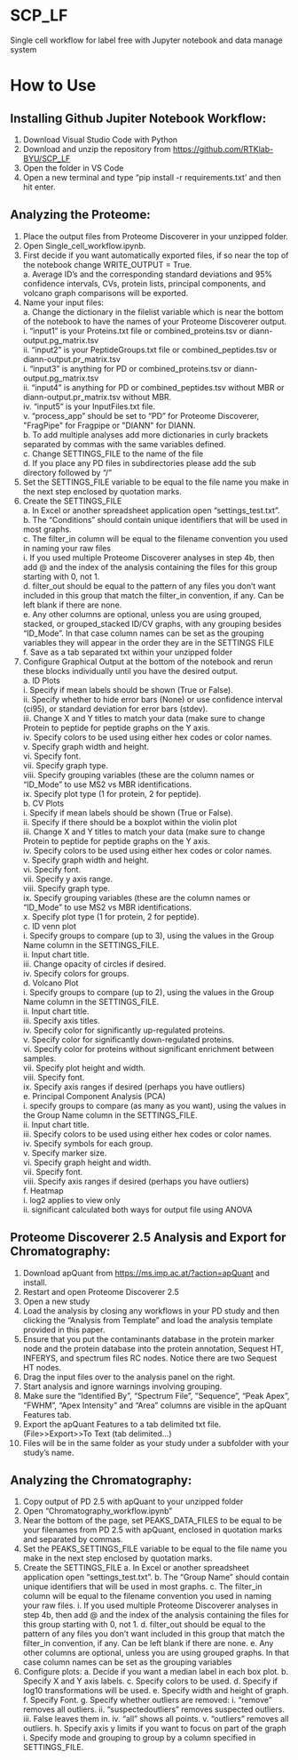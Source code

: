 # SCP_LF
Single cell workflow for label free with Jupyter notebook and data manage system

# How to Use
## Installing Github Jupiter Notebook Workflow:  
1.	Download Visual Studio Code with Python  
2.	Download and unzip the repository from https://github.com/RTKlab-BYU/SCP_LF  
3.	Open the folder in VS Code  
4.	Open a new terminal and type “pip install -r requirements.txt’ and then hit enter.  
## Analyzing the Proteome:  
1.	Place the output files from Proteome Discoverer in your unzipped folder.  
2.	Open Single_cell_workflow.ipynb.  
3.	First decide if you want automatically exported files, if so near the top of the notebook change WRITE_OUTPUT = True.  
a.	Average ID’s and the corresponding standard deviations and 95% confidence intervals, CVs, protein lists, principal components, and volcano graph comparisons will be exported.  
4.	Name your input files:  
a.	Change the dictionary in the filelist variable which is near the bottom of the notebook to have the names of your Proteome Discoverer output.  
i.	“input1” is your Proteins.txt file or combined_proteins.tsv or diann-output.pg_matrix.tsv  
ii.	“input2” is your PeptideGroups.txt file or combined_peptides.tsv or diann-output.pr_matrix.tsv  
i.	“input3” is anything for PD or combined_proteins.tsv or diann-output.pg_matrix.tsv  
ii.	“input4” is anything for PD or combined_peptides.tsv without MBR or diann-output.pr_matrix.tsv without MBR.  
iv.	“input5” is your InputFiles.txt file.  
v.	“process_app” should be set to “PD” for Proteome Discoverer, "FragPipe" for Fragpipe or "DIANN" for DIANN.  
b.	To add multiple analyses add more dictionaries in curly brackets separated by commas with the same variables defined.  
c.	Change SETTINGS_FILE to the name of the file   
d.	If you place any PD files in subdirectories please add the sub directory followed by “/”  
5.	Set the SETTINGS_FILE variable to be equal to the file name you make in the next step enclosed by quotation marks.  
6.	Create the SETTINGS_FILE  
   a.	In Excel or another spreadsheet application open “settings_test.txt”.  
   b.	The “Conditions” should contain unique identifiers that will be used in most graphs.  
   c.	The filter_in column will be equal to the filename convention you used in naming your raw files    
   i.	If you used multiple Proteome Discoverer analyses in step 4b, then add @ and the index of the analysis containing the files for this group starting with 0, not 1.    
   d.	filter_out should be equal to the pattern of any files you don’t want included in this group that match the filter_in convention, if any. Can be left blank if there are none.    
   e.	Any other columns are optional, unless you are using grouped, stacked, or grouped_stacked ID/CV graphs, with any grouping besides “ID_Mode”. In that case column names can be set as the grouping variables they will appear in the order they are in the SETTINGS FILE  
   f.	Save as a tab separated txt within your unzipped folder    
8.	Configure Graphical Output at the bottom of the notebook and rerun these blocks individually until you have the desired output.  
   a.	ID Plots  
        i.	Specify if mean labels should be shown (True or False).  
        ii.	Specify whether to hide error bars (None) or use confidence interval (ci95), or standard deviation for error bars (stdev).  
        iii.	Change X and Y titles to match your data (make sure to change Protein to peptide for peptide graphs on the Y axis.  
        iv.	Specify colors to be used using either hex codes or color names.  
        v.	Specify graph width and height.  
        vi.	Specify font.  
        vii.	Specify graph type.  
        viii.	Specify grouping variables (these are the column names or “ID_Mode” to use MS2 vs MBR identifications.  
        ix.	Specify plot type (1 for protein, 2 for peptide).  
   b.	CV Plots  
        i.	Specify if mean labels should be shown (True or False).  
        ii.	Specify if there should be a boxplot within the violin plot  
        iii.	Change X and Y titles to match your data (make sure to change Protein to peptide for peptide graphs on the Y axis.  
        iv.	Specify colors to be used using either hex codes or color names.  
        v.	Specify graph width and height.  
        vi.	Specify font.  
        vii.	Specify y axis range.  
        viii.	Specify graph type.  
        ix.	Specify grouping variables (these are the column names or “ID_Mode” to use MS2 vs MBR identifications.  
        x.	Specify plot type (1 for protein, 2 for peptide).  
   c.	ID venn plot  
        i.	Specify groups to compare (up to 3), using the values in the Group Name column in the SETTINGS_FILE.  
        ii.	Input chart title.  
        iii.	Change opacity of circles if desired.  
        iv.	Specify colors for groups.  
   d.	Volcano Plot  
        i.	Specify groups to compare (up to 2), using the values in the Group Name column in the SETTINGS_FILE.  
        ii.	Input chart title.  
        iii.	Specify axis titles.  
        iv.	Specify color for significantly up-regulated proteins.  
        v.	Specify color for significantly down-regulated proteins.  
        vi.	Specify color for proteins without significant enrichment between samples.  
        vii.	Specify plot height and width.  
        viii.	Specify font.  
        ix.	Specify axis ranges if desired (perhaps you have outliers)  
   e.	Principal Component Analysis (PCA)  
        i.	 specify groups to compare (as many as you want), using the values in the Group Name column in the SETTINGS_FILE.  
        ii.	Input chart title.  
        iii.	Specify colors to be used using either hex codes or color names.  
        iv.	Specify symbols for each group.  
        v.	Specify marker size.  
        vi.	Specify graph height and width.  
        vii.	Specify font.  
        viii.	Specify axis ranges if desired (perhaps you have outliers)  
   f. Heatmap  
        i. log2 applies to view only  
    	  ii. significant calculated both ways for output file using ANOVA  
## Proteome Discoverer 2.5 Analysis and Export for Chromatography:
1.	Download apQuant from https://ms.imp.ac.at/?action=apQuant and install.
2.	Restart and open Proteome Discoverer 2.5 
3.	Open a new study
4.	Load the analysis by closing any workflows in your PD study and then clicking the “Analysis from Template” and load the analysis template provided in this paper.
5.	Ensure that you put the contaminants database in the protein marker node and the protein database into the protein annotation, Sequest HT, INFERYS, and spectrum files RC nodes. Notice there are two Sequest HT nodes.
6.	Drag the input files over to the analysis panel on the right.
7.	Start analysis and ignore warnings involving grouping.
8.	Make sure the “Identified By”, “Spectrum File”, ”Sequence”, “Peak Apex”, “FWHM”, “Apex Intensity” and “Area” columns are visible in the apQuant Features tab.
9.	Export the apQuant Features to a tab delimited txt file. (File>>Export>>To Text (tab delimited…)
10.	Files will be in the same folder as your study under a subfolder with your study’s name.
## Analyzing the Chromatography:
1.	Copy output of PD 2.5 with apQuant to your unzipped folder
2.	Open “Chromatography_workflow.ipynb”
3.	Near the bottom of the page, set PEAKS_DATA_FILES to be equal to be your filenames from PD 2.5 with apQuant, enclosed in quotation marks and separated by commas.
4.	Set the PEAKS_SETTINGS_FILE variable to be equal to the file name you make in the next step enclosed by quotation marks.
5.	Create the SETTINGS_FILE
a.	In Excel or another spreadsheet application open “settings_test.txt”.
b.	The “Group Name” should contain unique identifiers that will be used in most graphs.
c.	The filter_in column will be equal to the filename convention you used in naming your raw files.
i.	If you used multiple Proteome Discoverer analyses in step 4b, then add @ and the index of the analysis containing the files for this group starting with 0, not 1.
d.	filter_out should be equal to the pattern of any files you don’t want included in this group that match the filter_in convention, if any. Can be left blank if there are none.
e.	Any other columns are optional, unless you are using grouped graphs. In that case column names can be set as the grouping variables
6.	Configure plots:
a.	Decide if you want a median label in each box plot.
b.	Specify X and Y axis labels.
c.	Specify colors to be used.
d.	Specify if log10 transformations will be used.
e.	Specify width and height of graph.
f.	Specify Font.
g.	Specify whether outliers are removed:
i.	“remove” removes all outliers.
ii.	“suspectedoutliers” removes suspected outliers.
iii.	False leaves them in.
iv.	“all” shows all points.
v.	“outliers” removes all outliers.
h.	Specify axis y limits if you want to focus on part of the graph
i.	Specify mode and grouping to group by a column specified in SETTINGS_FILE.

